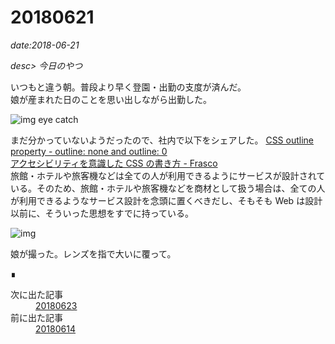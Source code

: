 # 20180621

*date:2018-06-21*

*desc> 今日のやつ*

いつもと違う朝。普段より早く登園・出勤の支度が済んだ。  
娘が産まれた日のことを思い出しながら出勤した。

![img eye catch](https://lh3.googleusercontent.com/pw/AM-JKLVK66ur99RkyikKrnh2iP0jOLHIpei5mz_jsP4GpKuvkFfmY12GvnAMK7rKGGE7RBzTC7cmBhkJODQLxNEmAhf8XycJOjeOPeI_mupy1ytQhpzdcpBq2t4JrzwfRy6fxueP_BBUJtTYn_8zOG9UdonMiA=w780-h439)

まだ分かっていないようだったので、社内で以下をシェアした。
[CSS outline property - outline: none and outline: 0](http://www.outlinenone.com/)  
[アクセシビリティを意識した CSS の書き方 - Frasco](https://frasco.io/writing-css-with-accessibility-in-mind-4fc82b26aecb)  
旅館・ホテルや旅客機などは全ての人が利用できるようにサービスが設計されている。そのため、旅館・ホテルや旅客機などを商材として扱う場合は、全ての人が利用できるようなサービス設計を念頭に置くべきだし、そもそも Web は設計以前に、そういった思想をすでに持っている。

![img](https://lh3.googleusercontent.com/pw/AM-JKLVPtjWNOnOFXxys7_nLT5Y3H9Gu7-xfBoeegQxl5avu6KH7Wx1WHdW9vZ6XpDHHL0MBr5SyaAghRLm-vfDCToefkpXNKgP3Syu6a0zSLi-glpdPWS6vW_boWAZGieyy26RDQGMS4S2dqb7pWfF4MO6I9Q=w780-h1040)

娘が撮った。レンズを指で大いに覆って。


<footer>&#8718;</footer>
<nav class="post-recent">
  <dl><dt>次に出た記事</dt>
  <dd><a href="20180623">20180623</a></dd><dt>前に出た記事</dt>
  <dd><a href="20180614">20180614</a></dd></dl>
</nav>